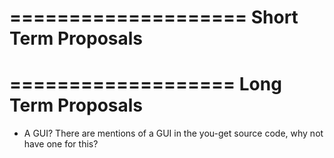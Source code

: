 ====================
Short Term Proposals
====================


===================
Long Term Proposals
===================
* A GUI? There are mentions of a GUI in the you-get source code, why not have one for this?
